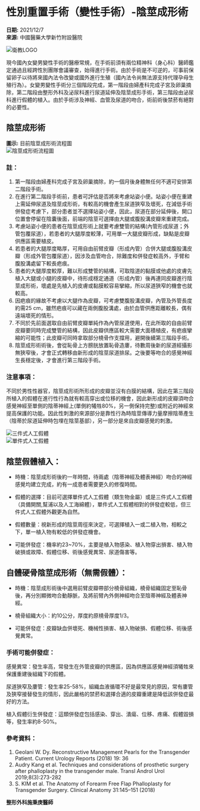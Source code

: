 # 性別重置手術（變性手術）-陰莖成形術

**日期:** 2021/12/7  
**來源:** 中國醫藥大學新竹附設醫院  

![衛教LOGO](/FileUploads/images/衛教LOGO_3.jpg)

現今國內女變男變性手術的醫療常規，在手術前須有兩位精神科（身心科）醫師鑑定通過且經跨性別團隊會議審查，始得進行手術。由於手術是不可逆的，可事前保留卵子以待將來國內法令改變或國外進行生殖（國內法令尚無法源支持代理孕母生殖行為）。女變男變性手術分三個階段完成，第一階段由婦產科完成子宮及卵巢摘除，第二階段由整形外科及泌尿科進行尿道延伸及陰莖成形手術，第三階段由泌尿科進行假體的植入。由於手術涉及神經、血管及尿道的吻合，術前術後禁菸有絕對的必要性。

## 陰莖成形術

**圖示:** 目前陰莖成形術流程圖  
![陰莖成形術流程圖](/FileUploads/images/%e6%80%a7%e5%88%a5%e9%87%8d%e7%bd%ae%e6%89%8b%e8%a1%93%ef%bc%88%e8%ae%8a%e6%80%a7%e6%89%8b%e8%a1%93%ef%bc%89-%e9%99%b0%e8%8e%96%e6%88%90%e5%bd%a2%e8%a1%931.jpg)

### 註：

1. 第一階段由婦產科完成子宮及卵巢摘除，約一個月後身體無任何不適可安排第二階段手術。
2. 在進行第二階段手術前，患者可評估是否將來考慮站姿小便。站姿小便在重建上需延伸尿道及陰莖成形術，有較高的機會產生尿道狹窄及壞死，在減低手術併發症考慮下，部分患者並不選擇站姿小便，因此，尿道在部分延伸後，開口位置會停留在陰囊後面，前端的陰莖可選擇由大腿或腹股溝皮瓣來重建完成。
3. 考慮站姿小便的患者在陰莖成形術上就要考慮雙管的結構(內管形成尿道；外管包覆尿道），若患者的大腿厚度較薄，可用單一大腿皮瓣形成，缺點是皮瓣供應區需要植皮。
4. 若患者的大腿厚度略厚，可用自由前臂皮瓣（形成內管）合併大腿或腹股溝皮瓣（形成外管包覆尿道），因涉及血管吻合，除難度和併發症較高外，手臂和腹股溝處留下較長疤痕。
5. 患者的大腿厚度較厚，難以形成雙管的結構，可取陰道的黏膜或他處的皮膚先植入大腿或小腿的皮瓣中，待形成穩定通道（形成內管）後再連同皮瓣進行陰莖成形術，壞處是先植入的皮膚或黏膜較容易攣縮，所以尿道狹窄的機會也就較高。
6. 因疤痕的緣故不考慮以大腿作為皮瓣，可考慮雙腹股溝皮瓣，內管及外管長度約需25 cm，雖然疤痕可以藏在兩側腹股溝處，由於血管供應距離較長，偶有遠端壞死的情形。
7. 不同於先前面選取自由前臂皮瓣單純作為內管尿道使用，在此所取的自由前臂皮瓣要同時完成雙管的結構，因此皮瓣供應區較大需要大面積植皮，有疤痕攣縮的可能性；此皮瓣可同時拿取部分橈骨作支撐用，避開後續第三階段手術。
8. 陰莖成形術術後，會從恥骨上方膀胱放置恥骨造廔，待數周後新的尿道經攝影無狹窄後，才會正式轉移由新形成的陰莖尿道排尿。之後要等吻合的感覺神經生長穩定後，才會進行第三階段手術。

### 注意事項：

不同於男性性器官，陰莖成形術所形成的皮瓣並沒有白膜的結構，因此在第三階段所植入的假體在進行性行為就有較高穿出或位移的機會，因此新形成的皮瓣須吻合感覺神經至單側的陰蒂神經上(單側約犧牲80%，另一側保持完整)或附近的神經來提高保護的功能。因此性刺激的來源部分是靠性行為時陰莖傳導力量摩擦陰蒂產生（陰蒂於尿道延伸時包埋在陰莖基部），另一部分是來自皮瓣感覺的刺激。

![三件式人工假體](/FileUploads/images/%e4%b8%89%e4%bb%b6%e5%bc%8f%e4%ba%ba%e5%b7%a5%e5%81%87%e9%ab%94.jpg)  
![單件式人工假體](/FileUploads/images/%e5%96%ae%e4%bb%b6%e5%bc%8f%e4%ba%ba%e5%b7%a5%e5%81%87%e9%ab%94.jpg)  

## 陰莖假體植入：

- 時機：陰莖成形術後約一年時間，待兩處（陰蒂神經及體表神經）吻合的神經感覺均建立完成，約有一成患者需要更久的修復時間。
    
- 假體的選擇：目前可選擇單件式人工假體（類生物金屬）或是三件式人工假體（具備開關,幫浦以及人工海綿體），單件式人工假體相對的併發症較低，但三件式人工假體外觀更為自然。
    
- 假體數量：視新形成的陰莖周徑來決定，可選擇植入一或二植入物，相較之下，單一植入物有較低的併發症機會。
    
- 可能併發症：機率約23~70%，主要是植入物感染、植入物穿出損害、植入物破損或故障、假體位移、術後感覺異常、尿道傷害等。

## 自體硬骨陰莖成形術（無需假體）：

- 時機：陰莖成形術後中選用前臂皮瓣帶部分橈骨組織，橈骨組織固定至恥骨後，再分別顯微吻合動靜脈，及將前臂內外側神經吻合至陰蒂神經及體表神經。
    
- 橈骨組織大小：約10公分，厚度約原橈骨厚度1/3。
    
- 可能併發症：皮瓣缺血併壞死、機械性損害、植入物破損、假體位移、術後感覺異常。
    

### 手術可能併發症：

感覺異常：發生率高，常發生在外管皮瓣的供應區，因為供應區感覺神經須犧牲來保護重建後組織下的假體。

尿道狹窄及廔管：發生率25-58%，組織血液循環不好是最常見的原因，常有廔管及狹窄接替發生的情形，因此嚴格的禁菸和選擇合適的皮瓣重建是降低該併發症最好的方法。

植入假體衍生併發症：這類併發症包括感染、穿出、潰瘍、位移、疼痛、假體毀損等，發生率約8-50%。

### 參考資料：

1. Geolani W. Dy. Reconstructive Management Pearls for the Transgender Patient. Current Urology Reports (2018) 19: 36
2. Audry Kang et al. Techniques and considerations of prosthetic surgery after phalloplasty in the transgender male. Transl Androl Urol 2019;8(3):273-282
3. S. KIM et al. The Anatomy of Forearm Free Flap Phalloplasty for Transgender Surgery. Clinical Anatomy 31:145–151 (2018)

**整形外科施秉庚醫師**